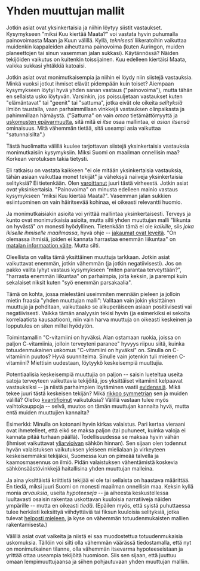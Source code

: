 # Yhden muuttujan mallit

Jotkin asiat ovat yksinkertaisia ja niihin löytyy siistit vastaukset. Kysymykseen "miksi Kuu kiertää Maata?" voi vastata hyvin puhumalla painovoimasta Maan ja Kuun välillä. Kyllä, *teknisesti* liikeratoihin vaikuttaa muidenkin kappaleiden aiheuttama painovoima (kuten Auringon, muiden planeettojen tai sinun vasemman jalan sukkasi). Käytännössä? Näiden tekijöiden vaikutus on kuitenkin toissijainen. Kuu edelleen kiertäisi Maata, vaikka sukkasi yhtäkkiä katoaisi.

Jotkin asiat ovat monimutkaisempia ja niihin ei löydy niin siistejä vastauksia. Minkä vuoksi jotkut ihmiset elävät pidempään kuin toiset? Aiempaan kysymykseen löytyi hyvä yhden sanan vastaus ("painovoima"), mutta tähän en sellaista usko löytyvän. Varsinkin, jos poissuljetaan vastaukset kuten "elämäntavat" tai "geenit" tai "sattuma", jotka eivät ole oikeita *selityksiä* ilmiön taustalla, vaan parhaimmillaan vinkkejä vastauksen olinpaikasta ja pahimmillaan hämäystä. ("Sattuma" on vain *omaa* tietämättömyyttä ja [uskomusten epävarmuutta](/epi/probabilistinen_ajattelu), sitä mitä ei *itse* osaa mallintaa, ei *asian itsensä* ominaisuus. Mitä vähemmän tietää, sitä useampi asia vaikuttaa "satunnaisilta".)

Tästä huolimatta välillä kuulee tarjottavan siistejä yksinkertaisia vastauksia monimutkaisiin kysymyksiin. Miksi Suomi on maailman onnellisin maa? Korkean verotuksen takia tietysti.

Eli ratkaisu on vastata kaikkeen "ei ole mitään yksinkertaisia vastauksia, tähän asiaan vaikuttaa monet tekijät" ja väheksyä naiiveja yksinkertaisia selityksiä? Ei tietenkään. Olen [varoittanut](/epi/matala_informaatio) juuri tästä virheestä. Jotkin asiat *ovat* yksinkertaisia. "Painovoima" on minusta edelleen mainio vastaus kysymykseen "miksi Kuu kiertää Maata?". Vasemman jalan sukkien esiintuominen on vain häiritsevää kohinaa, ei oikeasti relevantti huomio.

Ja monimutkaisiakin asioita voi yrittää mallintaa yksinkertaisesti. Terveys ja kunto ovat monimutkaisia asioita, mutta silti yhden muuttujan malli "liikunta on hyvästä" *on* monesti hyödyllinen. Tietenkään tämä ei ole *kaikille*, siis *joka ikiselle ihmiselle maailmassa*, hyvä ohje -- [jakaumat ovat leveitä](/epi/leveat_jakaumat).  "On olemassa ihmisiä, joiden ei kannata harrastaa enemmän liikuntaa" on [matalan informaation väite](/epi/matala_informaatio). Mutta silti.

Oleellista on valita tämä yksittäinen muuttuja tarkkaan. Jotkin asiat vaikuttavat enemmän, jotkin vähemmän (ja jotkin negatiivisesti). Jos on pakko valita lyhyt vastaus kysymykseen "miten parantaa terveyttään?", "harrasta enemmän liikuntaa" on parhaimpia, joita keksin, ja parempi kuin sekalaiset niksit kuten "syö enemmän parsakaalia".

Tämä on kohta, jossa mielestäni useimmiten mennään pieleen ja jolloin mietin fraasia "yhden muuttujan malli": Valitaan vain jokin yksittäinen muuttuja ja pohditaan, vaikuttaako se alkuperäiseen asiaan positiivisesti vai negatiivisesti. Vaikka tämän analyysin tekisi hyvin (ja esimerkiksi ei sekoita korrelaatiota kausaatioon), niin vain harva muuttuja on oikeasti keskeinen ja lopputulos on siten miltei hyödytön.

Toimintamallin "C-vitamiini on hyväksi. Alan ostamaan ruokia, joissa on paljon C-vitamiinia, jolloin terveyteni paranee" hyvyys riipuu siitä, kuinka totuudenmukainen uskomus "C-vitamiini on hyväksi" on. Sinulla on C-vitamiinin puutos? Hyvä suunnitelma. Sinulle vain jotenkin tuli mieleen C-vitamiini? Miettisin uudestaan, löytyykö keskeisempiä muuttujia.

Potentiaalisia keskeisempiä muuttujia on paljon -- saisin lueteltua useita satoja terveyteen vaikuttavia tekijöitä, jos yksittäiset vitamiinit kelpaavat vastauksiksi -- ja niistä parhaimpien löytäminen vaatii [evidenssiä](/epi/uskomusten_muutos). Mikä tekee juuri tästä keskeisen tekijän? Mikä [rikkoo symmetrian](/epi/symmetrian_rikkominen) sen ja muiden välillä? Oletko [kvantifioinut](/epi/kvantifiointi) vaikutuksia? Välillä vastaan tulee myös vaihtokauppoja -- selvä, muutos on tämän muuttujan kannalta hyvä, mutta entä muiden muuttujien kannalta?

Esimerkki: Minulla on kotonani hyvin kirkas valaistus. Pari kertaa vieraani ovat ihmetelleet, että eikö se maksa paljon (tai puhuneet, kuinka valoja ei kannata pitää turhaan päällä). Todellisuudessa se maksaa hyvin vähän (ihmiset vaikuttavat [yliarvioivan](/epi/kvantifiointi) sähkön hinnan). Sen sijaan olen todennut hyvän valaistuksen vaikutuksen yleiseen mielialaan ja virkeyteen keskeisemmäksi tekijäksi, Suomessa kun on pimeää talvella ja kaamosmasennus on ilmiö. Pidän valaistuksen vähentämistä koskevia sähkönsäästövinkkejä haitallisina yhden muuttujan malleina.

Ja aina yksittäistä kriittistä tekijää ei ole tai sellaista on haastava määrittää. En tiedä, miksi juuri Suomi on monesti maailman onnellisin maa. Keksin kyllä monia *arvauksia*, useita *hypoteeseja* -- ja aiheesta keskustellessa luultavasti osaisin rakentaa uskottavan kuuloisia narratiiveja näiden ympärille -- mutta en oikeasti *tiedä*. (Epäilen myös, että syistä puhuttaessa tulee herkästi keksittyä viihdyttäviä tai fiksun kuuloisia selityksiä, jotka tulevat [helposti mieleen](https://en.wikipedia.org/wiki/Availability_heuristic), ja kyse on vähemmän totuudenmukaisten mallien rakentamisesta.)

Välillä asiat ovat vaikeita ja niistä ei saa muodostettua totuudenmukaisia uskomuksia. Tällöin voi silti olla vähemmän väärässä tiedostamalla, että nyt on monimutkainen tilanne, olla vähemmän itsevarma hypoteeseistaan ja yrittää ottaa useampia tekijöitä huomioon. Siis sen sijaan, että juuttuu omaan lempimuuttujaansa ja siihen pohjautuvaan yhden muuttujan malliin.
